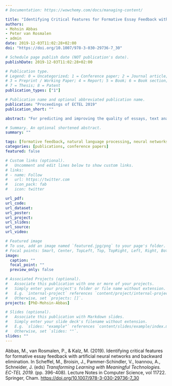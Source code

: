 ```yaml
---
# Documentation: https://wowchemy.com/docs/managing-content/

title: "Identifying Critical Features for Formative Essay Feedback with Artificial Neural Networks and Backward Elimination"
authors:
- Mohsin Abbas
- Peter van Rosmalen
- admin
date: 2019-12-03T11:02:28+02:00
doi: "https://doi.org/10.1007/978-3-030-29736-7_30"

# Schedule page publish date (NOT publication's date).
publishDate: 2019-12-03T11:02:28+02:00

# Publication type.
# Legend: 0 = Uncategorized; 1 = Conference paper; 2 = Journal article;
# 3 = Preprint / Working Paper; 4 = Report; 5 = Book; 6 = Book section;
# 7 = Thesis; 8 = Patent
publication_types: ["1"]

# Publication name and optional abbreviated publication name.
publication: "Proceedings of ECTEL 2019"
publication_short: ""

abstract: "For predicting and improving the quality of essays, text analytic metrics (surface, syntactic, morphological and semantic features) can be used to provide formative feedback to the students. In this study, the intent was to find a small number of features that exhibit a fair proxy of the scores given by the human raters. Using an existing corpus and a text analysis tool for the Dutch language, a large number of features were extracted. Artificial neural networks, Levenberg Marquardt algorithm and backward elimination were used to reduce the number of extracted features automatically. Irrelevant features were eliminated based on the inter-rater agreement between predicted and human scores calculated using Cohen’s Kappa (κ). By using our algorithm, the number of features in this study was reduced from 457 to 23. The selected features were grouped into six different categories. Of these categories, we believe that the features present in the groups “Word Difficulty” and “Lexical Diversity” are most useful for providing automated formative feedback to the students. The approach presented in this research paper is the first step towards our ultimate goal of providing meaningful for-mative feedback to the students for enhancing their writing skills and capabilities."

# Summary. An optional shortened abstract.
summary: ""

tags: [formative feedback, natural language processing, neural networks, backward elimination, feature selection, dimensionality reduction]
categories: [publications, conference papers]
featured: false

# Custom links (optional).
#   Uncomment and edit lines below to show custom links.
# links:
# - name: Follow
#   url: https://twitter.com
#   icon_pack: fab
#   icon: twitter

url_pdf:
url_code:
url_dataset:
url_poster:
url_project:
url_slides:
url_source:
url_video:

# Featured image
# To use, add an image named `featured.jpg/png` to your page's folder. 
# Focal points: Smart, Center, TopLeft, Top, TopRight, Left, Right, BottomLeft, Bottom, BottomRight.
image:
  caption: ""
  focal_point: ""
  preview_only: false

# Associated Projects (optional).
#   Associate this publication with one or more of your projects.
#   Simply enter your project's folder or file name without extension.
#   E.g. `internal-project` references `content/project/internal-project/index.md`.
#   Otherwise, set `projects: []`.
projects: [PhD-Mohsin-Abbas]

# Slides (optional).
#   Associate this publication with Markdown slides.
#   Simply enter your slide deck's filename without extension.
#   E.g. `slides: "example"` references `content/slides/example/index.md`.
#   Otherwise, set `slides: ""`.
slides: ""
---
```


Abbas, M., van Rosmalen, P., & Kalz, M. (2019). Identifying critical features for formative essay feedback with artificial neural networks and backward elimination. In Scheffel, M., Broisin, J., Pammer-Schindler, V., Ioannou, A., Schneider, J. (eds) *Transforming Learning with Meaningful Technologies. EC-TEL 2019.* (pp. 396-408). Lecture Notes in Computer Science, vol 11722. Springer, Cham. https://doi.org/10.1007/978-3-030-29736-7_30